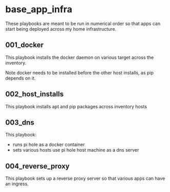 # base_app_infra

These playbooks are meant to be run in numerical order so that apps can start being deployed across my home infrastructure.

## 001_docker

This playbook installs the docker daemon on various target across the inventory.

Note docker needs to be installed before the other host installs, as pip depends on it.

## 002_host_installs

This playbook installs apt and pip packages across inventory hosts

## 003_dns

This playbook:
- runs pi hole as a docker container 
- sets various hosts use pi hole host machine as a dns server

## 004_reverse_proxy

This playbook sets up a reverse proxy server so that various apps can have an ingress.